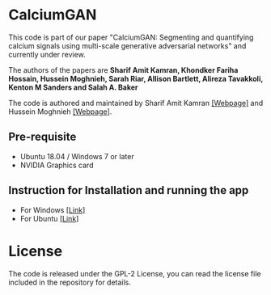 # CalciumGAN

This code is part of our paper "CalciumGAN: Segmenting and quantifying calcium signals using multi-scale generative adversarial networks" and currently under review.

The authors of the papers are <b>Sharif Amit Kamran, Khondker Fariha Hossain, Hussein Moghnieh, Sarah Riar, Allison Bartlett, Alireza Tavakkoli, Kenton M Sanders and Salah A. Baker</b>

The code is authored and maintained by Sharif Amit Kamran [[Webpage]](https://www.sharifamit.com/) and Hussein Moghnieh [[Webpage]](https://medium.com/@husseinmoghnie).

## Pre-requisite
- Ubuntu 18.04 / Windows 7 or later
- NVIDIA Graphics card


## Instruction for Installation and running the app  
- For Windows [[Link]](https://github.com/SharifAmit/CalciumGAN/blob/main/Windows_Installation_Guide.md)
- For Ubuntu [[Link]](https://github.com/SharifAmit/CalciumGAN/blob/main/Ubuntu_Instllation_Guide.md)

# License

The code is released under the GPL-2 License, you can read the license file included in the repository for details.

